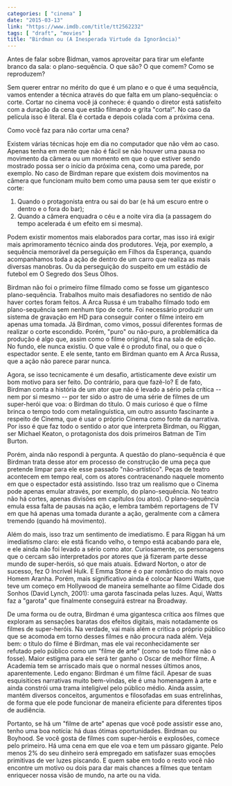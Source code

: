```yaml
---
categories: [ "cinema" ]
date: "2015-03-13"
link: "https://www.imdb.com/title/tt2562232"
tags: [ "draft", "movies" ]
title: "Birdman ou (A Inesperada Virtude da Ignorância)"
---
```

Antes de falar sobre Bidman, vamos aproveitar para tirar um elefante branco da sala: o plano-sequência. O que são? O que comem? Como se reproduzem?

Sem querer entrar no mérito do que é um plano e o que é uma sequência, vamos entender a técnica através do que falta em um plano-sequência: o corte. Cortar no cinema você já conhece: é quando o diretor está satisfeito com a duração da cena que estão filmando e grita "corta!". No caso da película isso é literal. Ela é cortada e depois colada com a próxima cena.

Como você faz para não cortar uma cena? 

Existem várias técnicas hoje em dia no computador que não vêm ao caso. Apenas tenha em mente que não é fácil se não houver uma pausa no movimento da câmera ou um momento em que o que estiver sendo mostrado possa ser o início da próxima cena, como uma parede, por exemplo. No caso de Birdman repare que existem dois movimentos na câmera que funcionam muito bem como uma pausa sem ter que existir o corte:

 1. Quando o protagonista entra ou sai do bar (e há um escuro entre o dentro e o fora do bar);
 2. Quando a câmera enquadra o céu e a noite vira dia (a passagem do tempo acelerada é um efeito em si mesma).

Podem existir momentos mais elaborados para cortar, mas isso irá exigir mais aprimoramento técnico ainda dos produtores. Veja, por exemplo, a sequência memorável da perseguição em Filhos da Esperança, quando acompanhamos toda a ação de dentro de um carro que realiza as mais diversas manobras. Ou da perseguição do suspeito em um estádio de futebol em O Segredo dos Seus Olhos.

Birdman não foi o primeiro filme filmado como se fosse um gigantesco plano-sequência. Trabalhos muito mais desafiadores no sentido de não haver cortes foram feitos. A Arca Russa é um trabalho filmado todo em plano-sequência sem nenhum tipo de corte. Foi necessário produzir um sistema de gravação em HD para conseguir conter o filme inteiro em apenas uma tomada. Já Birdman, como vimos, possui diferentes formas de realizar o corte escondido. Porém, "puro" ou não-puro, a problemática da produção é algo que, assim como o filme original, fica na sala de edição. No fundo, ele nunca existiu. O que vale é o produto final, ou o que o espectador sente. E ele sente, tanto em Birdman quanto em A Arca Russa, que a ação não parece parar nunca.

Agora, se isso tecnicamente é um desafio, artisticamente deve existir um bom motivo para ser feito. Do contrário, para que fazê-lo? E de fato, Birdman conta a história de um ator que não é levado a sério pela crítica -- nem por si mesmo -- por ter sido o astro de uma série de filmes de um super-herói que voa: o Birdman do título. O mais curioso é que o filme brinca o tempo todo com metalinguística, um outro assunto fascinante a respeito de Cinema, que é usar o próprio Cinema como fonte da narrativa. Por isso é que faz todo o sentido o ator que interpreta Birdman, ou Riggan, ser Michael Keaton, o protagonista dos dois primeiros Batman de Tim Burton.

Porém, ainda não respondi à pergunta. A questão do plano-sequência é que Birdman trata desse ator em processo de construção de uma peça que pretende limpar para ele esse passado "não-artístico". Peças de teatro acontecem em tempo real, com os atores contracenando naquele momento em que o espectador está assistindo. Isso traz um realismo que o Cinema pode apenas emular através, por exemplo, do plano-sequência. No teatro não há cortes, apenas divisões em capítulos (ou atos). O plano-sequência emula essa falta de pausas na ação, e lembra também reportagens de TV em que há apenas uma tomada durante a ação, geralmente com a câmera tremendo (quando há movimento).

Além do mais, isso traz um sentimento de imediatismo. E para Riggan há um imediatismo claro: ele está ficando velho, o tempo está acabando para ele, e ele ainda não foi levado a sério como ator. Curiosamente, os personagens que o cercam são interpretados por atores que já fizeram parte desse mundo de super-heróis, só que mais atuais. Edward Norton, o ator de sucesso, fez O Incrível Hulk. E Emma Stone é o par romântico do mais novo Homem Aranha. Porém, mais significativo ainda é colocar Naomi Watts, que teve um começo em Hollywood de maneira semelhante ao filme Cidade dos Sonhos (David Lynch, 2001): uma garota fascinada pelas luzes. Aqui, Watts faz a "garota" que finalmente conseguirá estrear na Broadway.

De uma forma ou de outra, Birdman é uma gigantesca crítica aos filmes que exploram as sensações baratas dos efeitos digitais, mais notadamente os filmes de super-heróis. Na verdade, vai mais além e critica o próprio público que se acomoda em torno desses filmes e não procura nada além. Veja bem: o título do filme é Birdman, mas ele vai reconhecidamente ser refutado pelo público como um "filme de arte" (como se todo filme não o fosse). Maior estigma para ele será ter ganho o Oscar de melhor filme. A Academia tem se arriscado mais que o normal nesses últimos anos, aparentemente. Ledo engano: Birdman é um filme fácil. Apesar de suas esquisitices narrativas muito bem-vindas, ele é uma homenagem à arte e ainda constrói uma trama inteligível pelo público médio. Ainda assim, mantém diversos conceitos, argumentos e filosofadas em suas entrelinhas, de forma que ele pode funcionar de maneira eficiente para diferentes tipos de audiência.

Portanto, se há um "filme de arte" apenas que você pode assistir esse ano, tenho uma boa notícia: há duas ótimas oportunidades. Birdman ou Boyhood. Se você gosta de filmes com super-heróis e explosões, comece pelo primeiro. Há uma cena em que ele voa e tem um pássaro gigante. Pelo menos 2% do seu dinheiro será empregado em satisfazer suas emoções primitivas de ver luzes piscando. E quem sabe em todo o resto você não encontre um motivo ou dois para dar mais chances a filmes que tentam enriquecer nossa visão de mundo, na arte ou na vida.
